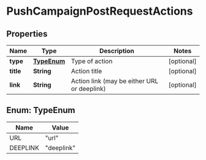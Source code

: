 

# PushCampaignPostRequestActions

## Properties

Name | Type | Description | Notes
------------ | ------------- | ------------- | -------------
**type** | [**TypeEnum**](#TypeEnum) | Type of action |  [optional]
**title** | **String** | Action title |  [optional]
**link** | **String** | Action link (may be either URL or deeplink) |  [optional]



## Enum: TypeEnum

Name | Value
---- | -----
URL | &quot;url&quot;
DEEPLINK | &quot;deeplink&quot;



